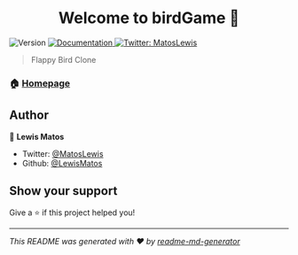 <h1 align="center">Welcome to birdGame 👋</h1>
<p>
  <img alt="Version" src="https://img.shields.io/badge/version-0.1-blue.svg?cacheSeconds=2592000" />
  <a href="https://github.com/LewisMatos/birdGame">
    <img alt="Documentation" src="https://img.shields.io/badge/documentation-yes-brightgreen.svg" target="_blank" />
  </a>
  <a href="https://twitter.com/MatosLewis">
    <img alt="Twitter: MatosLewis" src="https://img.shields.io/twitter/follow/MatosLewis.svg?style=social" target="_blank" />
  </a>
</p>

> Flappy Bird Clone

### 🏠 [Homepage](https://github.com/LewisMatos/birdGame)


## Author

👤 **Lewis Matos**

* Twitter: [@MatosLewis](https://twitter.com/MatosLewis)
* Github: [@LewisMatos](https://github.com/LewisMatos)

## Show your support

Give a ⭐️ if this project helped you!

***
_This README was generated with ❤️ by [readme-md-generator](https://github.com/kefranabg/readme-md-generator)_
